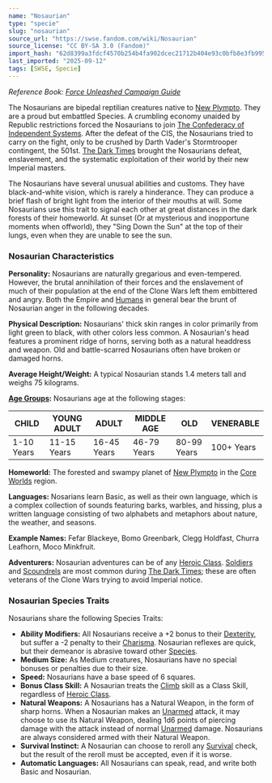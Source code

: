 ```yaml
---
name: "Nosaurian"
type: "specie"
slug: "nosaurian"
source_url: "https://swse.fandom.com/wiki/Nosaurian"
source_license: "CC BY-SA 3.0 (Fandom)"
import_hash: "62d8399a3fdcf4570b254b4fa902dcec21712b404e93c0bfb8e3fb9951dc7b79"
last_imported: "2025-09-12"
tags: [SWSE, Specie]
---
```

*Reference Book: [Force Unleashed Campaign Guide](https://swse.fandom.com/wiki/Star_Wars_Saga_Edition_Force_Unleashed_Campaign_Guide)*

The Nosaurians are bipedal reptilian creatures native to [New Plympto](https://swse.fandom.com/wiki/New_Plympto). They are a proud but embattled Species. A crumbling economy unaided by Republic restrictions forced the Nosaurians to join [The Confederacy of Independent Systems](https://swse.fandom.com/wiki/The_Confederacy_of_Independent_Systems). After the defeat of the CIS, the Nosaurians tried to carry on the fight, only to be crushed by Darth Vader's Stormtrooper contingent, the 501st. [The Dark Times](https://swse.fandom.com/wiki/The_Dark_Times) brought the Nosaurians defeat, enslavement, and the systematic exploitation of their world by their new Imperial masters.

The Nosaurians have several unusual abilities and customs. They have black-and-white vision, which is rarely a hinderance. They can produce a brief flash of bright light from the interior of their mouths at will. Some Nosaurians use this trait to signal each other at great distances in the dark forests of their homeworld. At sunset (Or at mysterious and inopportune moments when offworld), they "Sing Down the Sun" at the top of their lungs, even when they are unable to see the sun.

### Nosaurian Characteristics

**Personality:** Nosaurians are naturally gregarious and even-tempered. However, the brutal annihilation of their forces and the enslavement of much of their population at the end of the Clone Wars left them embittered and angry. Both the Empire and [Humans](https://swse.fandom.com/wiki/Humans) in general bear the brunt of Nosaurian anger in the following decades.

**Physical Description:** Nosaurians' thick skin ranges in color primarily from light green to black, with other colors less common. A Nosaurian's head features a prominent ridge of horns, serving both as a natural headdress and weapon. Old and battle-scarred Nosaurians often have broken or damaged horns.

**Average Height/Weight:** A typical Nosaurian stands 1.4 meters tall and weighs 75 kilograms.

**[Age Groups](https://swse.fandom.com/wiki/Age_Groups):** Nosaurians age at the following stages:

| CHILD | YOUNG ADULT | ADULT | MIDDLE AGE | OLD | VENERABLE |
| --- | --- | --- | --- | --- | --- |
| 1-10 Years | 11-15 Years | 16-45 Years | 46-79 Years | 80-99 Years | 100+ Years |

**Homeworld:** The forested and swampy planet of [New Plympto](https://swse.fandom.com/wiki/New_Plympto) in the [Core Worlds](https://swse.fandom.com/wiki/Core_Worlds) region.

**Languages:** Nosarians learn Basic, as well as their own language, which is a complex collection of sounds featuring barks, warbles, and hissing, plus a written language consisting of two alphabets and metaphors about nature, the weather, and seasons.

**Example Names:** Fefar Blackeye, Bomo Greenbark, Clegg Holdfast, Churra Leafhorn, Moco Minkfruit.

**Adventurers:** Nosaurian adventures can be of any [Heroic Class](https://swse.fandom.com/wiki/Heroic_Class). [Soldiers](https://swse.fandom.com/wiki/Soldiers) and [Scoundrels](https://swse.fandom.com/wiki/Scoundrels) are most common during [The Dark Times](https://swse.fandom.com/wiki/The_Dark_Times); these are often veterans of the Clone Wars trying to avoid Imperial notice.

### Nosaurian Species Traits
Nosaurians share the following Species Traits:

- **Ability Modifiers:** All Nosaurians receive a +2 bonus to their [Dexterity](https://swse.fandom.com/wiki/Dexterity), but suffer a -2 penalty to their [Charisma](https://swse.fandom.com/wiki/Charisma). Nosaurian reflexes are quick, but their demeanor is abrasive toward other [Species](https://swse.fandom.com/wiki/Species).
- **Medium Size:** As Medium creatures, Nosaurians have no special bonuses or penalties due to their size.
- **Speed:** Nosaurians have a base speed of 6 squares.
- **Bonus Class Skill:** A Nosaurian treats the [Climb](https://swse.fandom.com/wiki/Climb) skill as a Class Skill, regardless of [Heroic Class](https://swse.fandom.com/wiki/Heroic_Class).
- **Natural Weapons:** A Nosaurians has a Natural Weapon, in the form of sharp horns. When a Nosaurian makes an [Unarmed](https://swse.fandom.com/wiki/Unarmed) attack, it may choose to use its Natural Weapon, dealing 1d6 points of piercing damage with the attack instead of normal [Unarmed](https://swse.fandom.com/wiki/Unarmed) damage. Nosaurians are always considered armed with their Natural Weapon.
- **Survival Instinct:** A Nosaurian can choose to reroll any [Survival](https://swse.fandom.com/wiki/Survival) check, but the result of the reroll must be accepted, even if it is worse.
- **Automatic Languages:** All Nosaurians can speak, read, and write both Basic and Nosaurian.